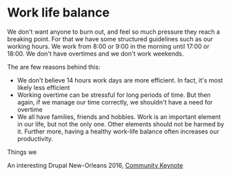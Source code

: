 # Work life balance

We don't want anyone to burn out, and feel so much pressure they reach a breaking point. For that we have some structured guidelines such as our working hours. We work from 8:00 or 9:00 in the morning until 17:00 or 18:00. We don't have overtimes and we don't work weekends.

The are few reasons behind this:
* We don't believe 14 hours work days are more efficient. In fact, it's most likely less efficient
* Working overtime can be stressful for long periods of time. But then again, if we manage our time correctly, we shouldn't have a need for overtime
* We all have families, friends and hobbies. Work is an important element in our life, but not the only one. Other elements should not be harmed by it. Further more, having a healthy work-life balance often increases our productivity.

Things we 


An interesting Drupal New-Orleans 2016, [Community Keynote](https://youtu.be/ZA95tpXUIos?t=4m13s)

